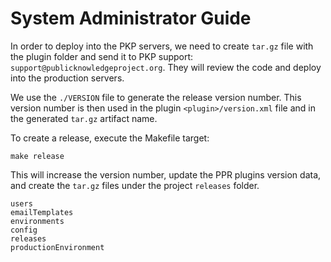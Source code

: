 # System Administrator Guide
In order to deploy into the PKP servers, we need to create ``tar.gz`` file with the plugin folder and
send it to PKP support: ``support@publicknowledgeproject.org``. They will review the code and deploy into the production servers.

We use the ``./VERSION`` file to generate the release version number.
This version number is then used in the plugin ``<plugin>/version.xml`` file and in the generated ``tar.gz`` artifact name.

To create a release, execute the Makefile target:
```
make release
```
This will increase the version number, update the PPR plugins version data, and create the ``tar.gz`` files under the project ``releases`` folder. 

```{toctree}
users
emailTemplates
environments
config
releases
productionEnvironment

